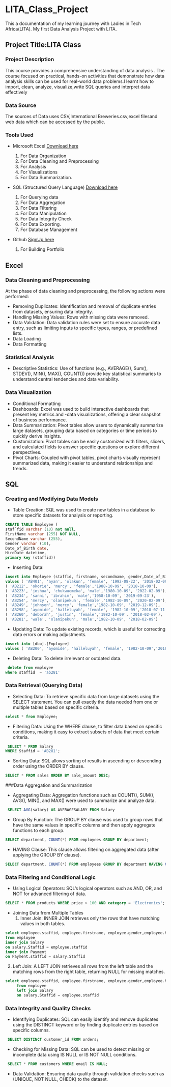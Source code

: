 # LITA_Class_Project
This a documentation of my learning journey with Ladies in Tech Africa(LITA). My first Data Analysis Project with LITA.

## Project Title:LITA Class

### Project Description
This course provides a comprehensive understanding of  data analysis . 
The course focused on practical, hands-on activities that demonstrate how data analysis skills can be used for real-world data problems.I learnt how to import, clean, analyze, visualize,write SQL queries and interpret data effectively

### Data Source
The sources of Data uses CSV,International Breweries.csv,excel filesand web data which can be accessed by the public.

### Tools Used
- Microsoft Excel [Download here](https://www.microsoft.com/en-us/microsoft-365/previous-versions/microsoft-excel-2013)
  1. For Data Organization
  2. For Data Cleaning and Preprocessing
  3. For Analysis
  4. For Visualizations
  5. For Data Summarization.

- SQL (Structured Query Language) [Download here](https://www.microsoft.com/en-us/sql-server/sql-server-downloads)
  1. For Querying data
  2. For Data Aggregation
  3. For Data Filtering
  4. For Data Manipulation
  5. For Data Integrity Check 
  6. For Data Exporting.
  7.  For Database Management
     
- Github [SignUp here](https://github.com/join)
   1. For Building Portfolio

## Excel
### Data Cleaning and Preprocessing
At the phase of data cleaning and preprocessing, the following actions were performed:
- Removing Duplicates: Identification and removal of duplicate entries from datasets, ensuring data integrity.
- Handling Missing Values: Rows with missing data were removed.
- Data Validation: Data validation rules were set to ensure accurate data entry, such as limiting inputs to specific types, ranges, or predefined lists.
- Data Loading
- Data Formatting

### Statistical Analysis
- Descriptive Statistics: Use of functions (e.g., AVERAGE(), Sum(), STDEV(), MIN(), MAX(), COUNT()) provide key statistical summaries to understand central tendencies and data variability.

### Data Visualization
- Conditional Formatting
- Dashboards: Excel was used to build interactive dashboards that present key metrics and -data visualizations, offering a clear snapshot of business performance.
- Data Summarization: Pivot tables allow users to dynamically summarize large datasets, grouping data based on categories or time periods to quickly derive insights.
- Customization: Pivot tables can be easily customized with filters, slicers, and calculated fields to answer specific questions or explore different perspectives.
- Pivot Charts: Coupled with pivot tables, pivot charts visually represent summarized data, making it easier to understand relationships and trends.

## SQL
### Creating and Modifying Data Models
- Table Creation: SQL was used to create new tables in a database to store specific datasets for analysis or reporting.
```SQL
CREATE TABLE Employee (
staf`fid varchar (10) not null,
FirstName varchar (255) NOT NULL,
SecondName varchar (255),
Gender varchar (10),
Date_of_Birth date,
HireDate datetime,
primary key (staffid))
```
- Inserting Data: 
```SQL
insert into Employee (staffid, firstname, secondname, gender,Date_of_Birth, hiredate)
values ( 'AB401', 'ayan', 'olakun', 'female', '1992-08-22', '2018-02-09'),
( 'AB212', 'okorie', 'mercy', 'female','1988-10-09', '2018-10-09'),
( 'AB223', 'joshua', 'chukwuemeka', 'male','1980-10-09', '2022-02-09'),
( 'AB234', 'sanni', 'ibrahim', 'male','1958-10-09', '2019-09-23'),
( 'AB254', 'mercy', 'olanipekun', 'female','1982-10-09', '2020-02-09'),
( 'AB249', 'johnson', 'mercy', 'female','1982-10-09', '2019-12-09'),
( 'AB298', 'ayomide', 'halleluyah', 'female', '1982-10-09','2018-07-11'),
( 'AB260', 'deborah', 'justin', 'female','1982-10-09', '2018-02-09'),
( 'AB281', 'wale', 'olanipekun', 'male','1982-10-09', '2018-02-09')
```

- Updating Data: To update existing records, which is useful for correcting data errors or making adjustments.
```SQL
insert into [dbo].[Employee]
values ( 'AB200', 'ayomide', 'halleluyah', 'female', '1982-10-09','2018-07-11')
```
- Deleting Data: To delete irrelevant or outdated data.
```SQL
 delete from employee
where staffid  = 'ab281'
```
### Data Retrieval (Querying Data)
- Selecting Data: To retrieve specific data from large datasets using the SELECT statement. You can pull exactly the data needed from one or multiple tables based on specific criteria.
```SQL
select * from Employee;
```
- Filtering Data: Using the WHERE clause, to filter data based on specific conditions, making it easy to extract subsets of data that meet certain criteria.
```SQL
 SELECT * FROM Salary
WHERE Staffid = 'AB281';
```
- Sorting Data: SQL allows sorting of results in ascending or descending order using the ORDER BY clause.
```SQL
SELECT * FROM sales ORDER BY sale_amount DESC;
```
###Data Aggregation and Summarization
- Aggregating Data: Aggregation functions such as COUNT(), SUM(), AVG(), MIN(), and MAX() were used to summarize and analyze data.
```SQL
 SELECT AVG(salary) AS AVERAGESALARY FROM Salary
```
- Group By Function: The GROUP BY clause was used to group rows that have the same values in specific columns and then apply aggregate functions to each group.
```SQL
SELECT department, COUNT(*) FROM employees GROUP BY department;
```
- HAVING Clause: This clause allows filtering on aggregated data (after applying the GROUP BY clause).
```SQL
SELECT department, COUNT(*) FROM employees GROUP BY department HAVING COUNT(*) > 10;
```
### Data Filtering and Conditional Logic
- Using Logical Operators: SQL’s logical operators such as AND, OR, and NOT for advanced filtering of data.
```SQL
SELECT * FROM products WHERE price > 100 AND category = 'Electronics';
```
- Joining Data from Multiple Tables
    1. Inner Join: INNER JOIN retrieves only the rows that have matching values in both tables.
```SQL
select employee.staffid, employee.firstname, employee.gender,employee.hiredate,employee.state_of_origin,Salary.department, Salary.salary, Payment.Account_No, Payment.Bank, Payment.Payment_Method
from employee
inner join Salary
on salary.Staffid = employee.staffid
inner join Payment
on Payment.staffid = salary.Staffid
```
   2. Left Join: A LEFT JOIN retrieves all rows from the left table and the matching rows from the right table, returning NULL for missing matches.
```SQL
select employee.staffid, employee.firstname, employee.gender,employee.hiredate,employee.state_of_origin, Salary.department,Salary.salary
     from employee
     left join Salary
     on salary.Staffid = employee.staffid
```
### Data Integrity and Quality Checks
- Identifying Duplicates: SQL can easily identify and remove duplicates using the DISTINCT keyword or by finding duplicate entries based on specific columns.
```SQL
 SELECT DISTINCT customer_id FROM orders;
```
- Checking for Missing Data: SQL can be used to detect missing or incomplete data using IS NULL or IS NOT NULL conditions.
```SQL
 SELECT * FROM customers WHERE email IS NULL;
```
- Data Validation: Ensuring data quality through validation checks such as  (UNIQUE, NOT NULL, CHECK) to the dataset.



